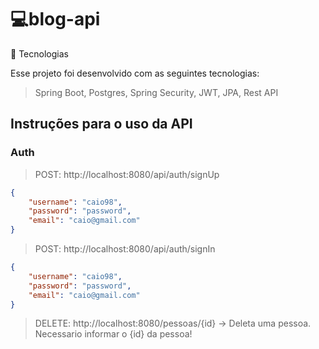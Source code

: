 # 💻blog-api

🔨 Tecnologias

Esse projeto foi desenvolvido com as seguintes tecnologias:

> Spring Boot, Postgres, Spring Security, JWT, JPA, Rest API

## Instruções para o uso da API

### Auth

> POST: http://localhost:8080/api/auth/signUp

```json
{
	"username": "caio98",
	"password": "password",
	"email": "caio@gmail.com"
}

```
> POST: http://localhost:8080/api/auth/signIn

```json
{
	"username": "caio98",
	"password": "password",
	"email": "caio@gmail.com"
}

```

> DELETE: http://localhost:8080/pessoas/{id} -> Deleta uma pessoa. Necessario informar o {id} da pessoa!
